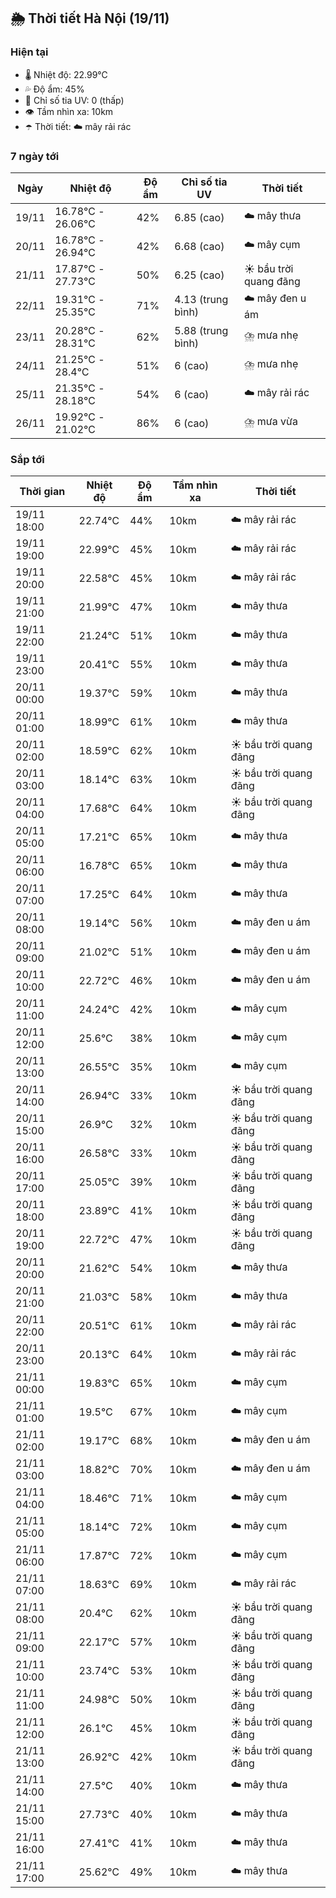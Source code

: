 ## 🌦️ Thời tiết Hà Nội (19/11)

### Hiện tại

- 🌡️ Nhiệt độ: 22.99℃
- 💦 Độ ẩm: 45%
- 🌟 Chỉ số tia UV: 0 (thấp)
- 👁️ Tầm nhìn xa: 10km
- ☂️ Thời tiết: ☁️ mây rải rác

### 7 ngày tới

| Ngày | Nhiệt độ | Độ ẩm | Chỉ số tia UV | Thời tiết |
| --- | --- | --- | --- | --- |
| 19/11 | 16.78℃ - 26.06℃ | 42% | 6.85 (cao) | ☁️ mây thưa |
| 20/11 | 16.78℃ - 26.94℃ | 42% | 6.68 (cao) | ☁️ mây cụm |
| 21/11 | 17.87℃ - 27.73℃ | 50% | 6.25 (cao) | ☀️ bầu trời quang đãng |
| 22/11 | 19.31℃ - 25.35℃ | 71% | 4.13 (trung bình) | ☁️ mây đen u ám |
| 23/11 | 20.28℃ - 28.31℃ | 62% | 5.88 (trung bình) | ⛈️ mưa nhẹ |
| 24/11 | 21.25℃ - 28.4℃ | 51% | 6 (cao) | ⛈️ mưa nhẹ |
| 25/11 | 21.35℃ - 28.18℃ | 54% | 6 (cao) | ☁️ mây rải rác |
| 26/11 | 19.92℃ - 21.02℃ | 86% | 6 (cao) | ⛈️ mưa vừa |

### Sắp tới

| Thời gian | Nhiệt độ | Độ ẩm | Tầm nhìn xa | Thời tiết |
| --- | --- | --- | --- | --- |
| 19/11 18:00 | 22.74℃ | 44% | 10km | ☁️ mây rải rác |
| 19/11 19:00 | 22.99℃ | 45% | 10km | ☁️ mây rải rác |
| 19/11 20:00 | 22.58℃ | 45% | 10km | ☁️ mây rải rác |
| 19/11 21:00 | 21.99℃ | 47% | 10km | ☁️ mây thưa |
| 19/11 22:00 | 21.24℃ | 51% | 10km | ☁️ mây thưa |
| 19/11 23:00 | 20.41℃ | 55% | 10km | ☁️ mây thưa |
| 20/11 00:00 | 19.37℃ | 59% | 10km | ☁️ mây thưa |
| 20/11 01:00 | 18.99℃ | 61% | 10km | ☁️ mây thưa |
| 20/11 02:00 | 18.59℃ | 62% | 10km | ☀️ bầu trời quang đãng |
| 20/11 03:00 | 18.14℃ | 63% | 10km | ☀️ bầu trời quang đãng |
| 20/11 04:00 | 17.68℃ | 64% | 10km | ☀️ bầu trời quang đãng |
| 20/11 05:00 | 17.21℃ | 65% | 10km | ☁️ mây thưa |
| 20/11 06:00 | 16.78℃ | 65% | 10km | ☁️ mây thưa |
| 20/11 07:00 | 17.25℃ | 64% | 10km | ☁️ mây thưa |
| 20/11 08:00 | 19.14℃ | 56% | 10km | ☁️ mây đen u ám |
| 20/11 09:00 | 21.02℃ | 51% | 10km | ☁️ mây đen u ám |
| 20/11 10:00 | 22.72℃ | 46% | 10km | ☁️ mây đen u ám |
| 20/11 11:00 | 24.24℃ | 42% | 10km | ☁️ mây cụm |
| 20/11 12:00 | 25.6℃ | 38% | 10km | ☁️ mây cụm |
| 20/11 13:00 | 26.55℃ | 35% | 10km | ☁️ mây cụm |
| 20/11 14:00 | 26.94℃ | 33% | 10km | ☀️ bầu trời quang đãng |
| 20/11 15:00 | 26.9℃ | 32% | 10km | ☀️ bầu trời quang đãng |
| 20/11 16:00 | 26.58℃ | 33% | 10km | ☀️ bầu trời quang đãng |
| 20/11 17:00 | 25.05℃ | 39% | 10km | ☀️ bầu trời quang đãng |
| 20/11 18:00 | 23.89℃ | 41% | 10km | ☀️ bầu trời quang đãng |
| 20/11 19:00 | 22.72℃ | 47% | 10km | ☀️ bầu trời quang đãng |
| 20/11 20:00 | 21.62℃ | 54% | 10km | ☁️ mây thưa |
| 20/11 21:00 | 21.03℃ | 58% | 10km | ☁️ mây thưa |
| 20/11 22:00 | 20.51℃ | 61% | 10km | ☁️ mây rải rác |
| 20/11 23:00 | 20.13℃ | 64% | 10km | ☁️ mây rải rác |
| 21/11 00:00 | 19.83℃ | 65% | 10km | ☁️ mây cụm |
| 21/11 01:00 | 19.5℃ | 67% | 10km | ☁️ mây cụm |
| 21/11 02:00 | 19.17℃ | 68% | 10km | ☁️ mây đen u ám |
| 21/11 03:00 | 18.82℃ | 70% | 10km | ☁️ mây đen u ám |
| 21/11 04:00 | 18.46℃ | 71% | 10km | ☁️ mây cụm |
| 21/11 05:00 | 18.14℃ | 72% | 10km | ☁️ mây cụm |
| 21/11 06:00 | 17.87℃ | 72% | 10km | ☁️ mây cụm |
| 21/11 07:00 | 18.63℃ | 69% | 10km | ☁️ mây rải rác |
| 21/11 08:00 | 20.4℃ | 62% | 10km | ☀️ bầu trời quang đãng |
| 21/11 09:00 | 22.17℃ | 57% | 10km | ☀️ bầu trời quang đãng |
| 21/11 10:00 | 23.74℃ | 53% | 10km | ☀️ bầu trời quang đãng |
| 21/11 11:00 | 24.98℃ | 50% | 10km | ☀️ bầu trời quang đãng |
| 21/11 12:00 | 26.1℃ | 45% | 10km | ☀️ bầu trời quang đãng |
| 21/11 13:00 | 26.92℃ | 42% | 10km | ☀️ bầu trời quang đãng |
| 21/11 14:00 | 27.5℃ | 40% | 10km | ☁️ mây thưa |
| 21/11 15:00 | 27.73℃ | 40% | 10km | ☁️ mây thưa |
| 21/11 16:00 | 27.41℃ | 41% | 10km | ☁️ mây thưa |
| 21/11 17:00 | 25.62℃ | 49% | 10km | ☁️ mây thưa |
